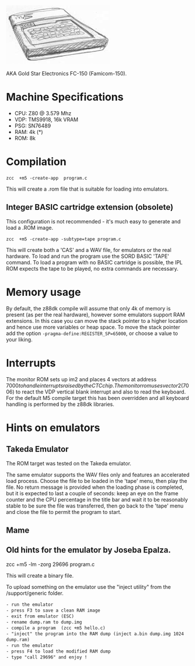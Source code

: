 ![](images/platform/m5b.jpg)

AKA Gold Star Electronics FC-150 (Famicom-150).


# Machine Specifications

* CPU: Z80 @ 3.579 Mhz
* VDP: TMS9918, 16k VRAM
* PSG: SN76489
* RAM: 4k (*)
* ROM: 8k

# Compilation

    zcc  +m5 -create-app  program.c

This will create a .rom file that is suitable for loading into emulators.

## Integer BASIC cartridge extension (obsolete)

This configuration is not recommended - it's much easy to generate and load a .ROM image.

    zcc  +m5 -create-app -subtype=tape program.c

This will create both a 'CAS' and a WAV file, for emulators or the real hardware.
To load and run the program use the SORD BASIC 'TAPE' command.
To load a program with no BASIC cartridge is possible, the IPL ROM expects the tape to be played, no extra commands are necessary.

# Memory usage

By default, the z88dk compile will assume that only 4k of memory is present (as per the real hardware), however some emulators support RAM extensions. In this case you can move the stack pointer to a higher location and hence use more variables or heap space. To move the stack pointer add the option `-pragma-define:REGISTER_SP=65000`, or choose a value to your liking.

# Interrupts

The monitor ROM sets up im2 and places 4 vectors at address $7000 to handle interrupts raised by the CTC chip. The monitor rom uses vector 2 ($7006) to react the VDP vertical blank interrupt and also to read the keyboard. For the default M5 compile target this has been overridden and all keyboard handling is performed by the z88dk libraries.

# Hints on emulators

## Takeda Emulator

The ROM target was tested on the Takeda emulator.

The same emulator supports the WAV files only and features an accelerated load process.
Choose the file to be loaded in the 'tape' menu, then play the file.   No return message is provided when the loading phase is completed, but it is expected to last a couple of seconds:  keep an eye on the frame counter and the CPU percentage in the title bar and wait it to be reasonably stable to be sure the file was transferred, then go back to the 'tape' menu and close the file to permit the program to start.

## Mame

## Old hints for the emulator by Joseba Epalza.

zcc  +m5 -lm -zorg 29696 program.c

This will create a binary file.

To upload something on the emulator use the "inject utility" from the /support/generic folder.

	- run the emulator
	- press F3 to save a clean RAM image
	- exit from emulator (ESC)
	- rename dump.ram to dump.img
	- compile a program  (zcc +m5 hello.c)
	- "inject" the program into the RAM dump (inject a.bin dump.img 1024 dump.ram)
	- run the emulator
	- press F4 to load the modified RAM dump
	- type "call 29696" and enjoy !


